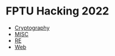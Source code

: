 # FPTU Hacking 2022
- [Cryptography](/FPTU_Hacking_2022/Cryptography/README.md)
- [MISC](/FPTU_Hacking_2022/MISC/README.md)
- [RE](/FPTU_Hacking_2022/RE/README.md)
- [Web](/FPTU_Hacking_2022/WEB/README.md)